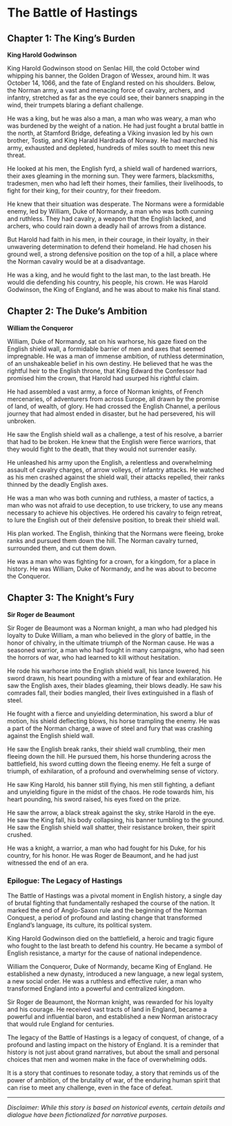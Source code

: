 
# The Battle of Hastings

## Chapter 1: The King’s Burden

**King Harold Godwinson**

King Harold Godwinson stood on Senlac Hill, the cold October wind whipping his banner, the Golden Dragon of Wessex, around him. It was October 14, 1066, and the fate of England rested on his shoulders. Below, the Norman army, a vast and menacing force of cavalry, archers, and infantry, stretched as far as the eye could see, their banners snapping in the wind, their trumpets blaring a defiant challenge.

He was a king, but he was also a man, a man who was weary, a man who was burdened by the weight of a nation. He had just fought a brutal battle in the north, at Stamford Bridge, defeating a Viking invasion led by his own brother, Tostig, and King Harald Hardrada of Norway. He had marched his army, exhausted and depleted, hundreds of miles south to meet this new threat.

He looked at his men, the English fyrd, a shield wall of hardened warriors, their axes gleaming in the morning sun. They were farmers, blacksmiths, tradesmen, men who had left their homes, their families, their livelihoods, to fight for their king, for their country, for their freedom.

He knew that their situation was desperate. The Normans were a formidable enemy, led by William, Duke of Normandy, a man who was both cunning and ruthless. They had cavalry, a weapon that the English lacked, and archers, who could rain down a deadly hail of arrows from a distance.

But Harold had faith in his men, in their courage, in their loyalty, in their unwavering determination to defend their homeland. He had chosen his ground well, a strong defensive position on the top of a hill, a place where the Norman cavalry would be at a disadvantage.

He was a king, and he would fight to the last man, to the last breath. He would die defending his country, his people, his crown. He was Harold Godwinson, the King of England, and he was about to make his final stand.

## Chapter 2: The Duke’s Ambition

**William the Conqueror**

William, Duke of Normandy, sat on his warhorse, his gaze fixed on the English shield wall, a formidable barrier of men and axes that seemed impregnable. He was a man of immense ambition, of ruthless determination, of an unshakeable belief in his own destiny. He believed that he was the rightful heir to the English throne, that King Edward the Confessor had promised him the crown, that Harold had usurped his rightful claim.

He had assembled a vast army, a force of Norman knights, of French mercenaries, of adventurers from across Europe, all drawn by the promise of land, of wealth, of glory. He had crossed the English Channel, a perilous journey that had almost ended in disaster, but he had persevered, his will unbroken.

He saw the English shield wall as a challenge, a test of his resolve, a barrier that had to be broken. He knew that the English were fierce warriors, that they would fight to the death, that they would not surrender easily.

He unleashed his army upon the English, a relentless and overwhelming assault of cavalry charges, of arrow volleys, of infantry attacks. He watched as his men crashed against the shield wall, their attacks repelled, their ranks thinned by the deadly English axes.

He was a man who was both cunning and ruthless, a master of tactics, a man who was not afraid to use deception, to use trickery, to use any means necessary to achieve his objectives. He ordered his cavalry to feign retreat, to lure the English out of their defensive position, to break their shield wall.

His plan worked. The English, thinking that the Normans were fleeing, broke ranks and pursued them down the hill. The Norman cavalry turned, surrounded them, and cut them down.

He was a man who was fighting for a crown, for a kingdom, for a place in history. He was William, Duke of Normandy, and he was about to become the Conqueror.

## Chapter 3: The Knight’s Fury

**Sir Roger de Beaumont**

Sir Roger de Beaumont was a Norman knight, a man who had pledged his loyalty to Duke William, a man who believed in the glory of battle, in the honor of chivalry, in the ultimate triumph of the Norman cause. He was a seasoned warrior, a man who had fought in many campaigns, who had seen the horrors of war, who had learned to kill without hesitation.

He rode his warhorse into the English shield wall, his lance lowered, his sword drawn, his heart pounding with a mixture of fear and exhilaration. He saw the English axes, their blades gleaming, their blows deadly. He saw his comrades fall, their bodies mangled, their lives extinguished in a flash of steel.

He fought with a fierce and unyielding determination, his sword a blur of motion, his shield deflecting blows, his horse trampling the enemy. He was a part of the Norman charge, a wave of steel and fury that was crashing against the English shield wall.

He saw the English break ranks, their shield wall crumbling, their men fleeing down the hill. He pursued them, his horse thundering across the battlefield, his sword cutting down the fleeing enemy. He felt a surge of triumph, of exhilaration, of a profound and overwhelming sense of victory.

He saw King Harold, his banner still flying, his men still fighting, a defiant and unyielding figure in the midst of the chaos. He rode towards him, his heart pounding, his sword raised, his eyes fixed on the prize.

He saw the arrow, a black streak against the sky, strike Harold in the eye. He saw the King fall, his body collapsing, his banner tumbling to the ground. He saw the English shield wall shatter, their resistance broken, their spirit crushed.

He was a knight, a warrior, a man who had fought for his Duke, for his country, for his honor. He was Roger de Beaumont, and he had just witnessed the end of an era.

### Epilogue: The Legacy of Hastings

The Battle of Hastings was a pivotal moment in English history, a single day of brutal fighting that fundamentally reshaped the course of the nation. It marked the end of Anglo-Saxon rule and the beginning of the Norman Conquest, a period of profound and lasting change that transformed England’s language, its culture, its political system.

King Harold Godwinson died on the battlefield, a heroic and tragic figure who fought to the last breath to defend his country. He became a symbol of English resistance, a martyr for the cause of national independence.

William the Conqueror, Duke of Normandy, became King of England. He established a new dynasty, introduced a new language, a new legal system, a new social order. He was a ruthless and effective ruler, a man who transformed England into a powerful and centralized kingdom.

Sir Roger de Beaumont, the Norman knight, was rewarded for his loyalty and his courage. He received vast tracts of land in England, became a powerful and influential baron, and established a new Norman aristocracy that would rule England for centuries.

The legacy of the Battle of Hastings is a legacy of conquest, of change, of a profound and lasting impact on the history of England. It is a reminder that history is not just about grand narratives, but about the small and personal choices that men and women make in the face of overwhelming odds.

It is a story that continues to resonate today, a story that reminds us of the power of ambition, of the brutality of war, of the enduring human spirit that can rise to meet any challenge, even in the face of defeat.

***

*Disclaimer: While this story is based on historical events, certain details and dialogue have been fictionalized for narrative purposes.*